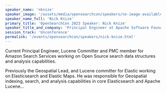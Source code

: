 ```yaml
---
speaker_name: 'nknize'
speaker_image: '/assets/media/opensearchcon/speakers/no-image-available.svg'
speaker_name_full: 'Nick Knize'
primary_title: 'OpenSearchCon 2023 Speaker: Nick Knize'
speaker_title_and_company: 'Principal Engineer at Apache Software Foundation'
session_track: 'Unconference'
permalink: '/events/opensearchcon/speakers/nick-knize.html'
---
```




Current Principal Engineer, Lucene Committer and PMC member for Amazon Search Services working on Open Source search data structures and analysis capabilities.

Previously the Geospatial Lead, and Lucene committer for Elastic working on Elasticsearch and Elastic Maps. He was responsible for Geospatial indexing, search, and analysis capabilities in core Elasticsearch and Apache Lucene…
